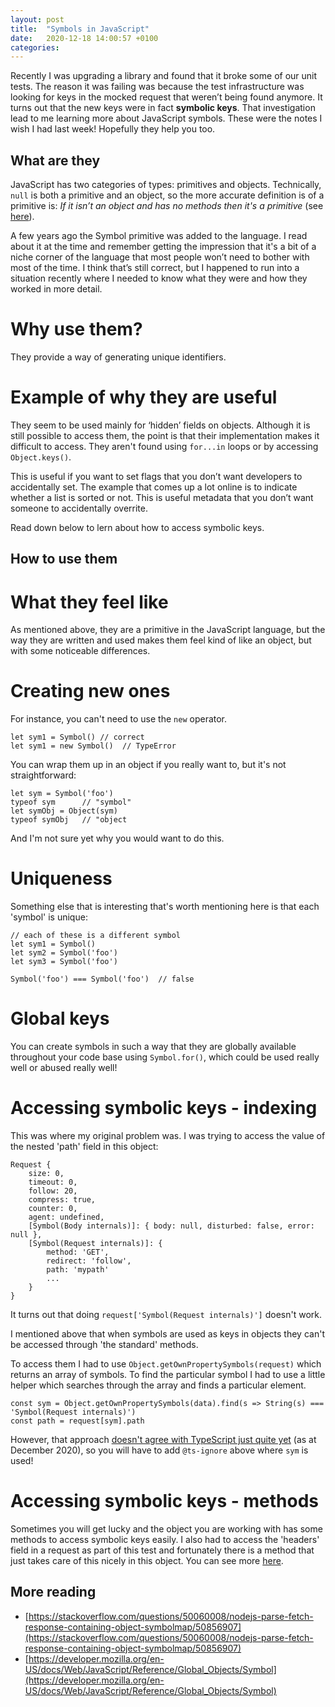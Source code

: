 ```yaml
---
layout: post
title:  "Symbols in JavaScript"
date:   2020-12-18 14:00:57 +0100
categories: 
---
```


Recently I was upgrading a library and found that it broke some of our unit tests. The reason it was failing was 
because the test infrastructure was looking for keys in the mocked request that weren’t being found anymore. 
It turns out that the new keys were in fact **symbolic keys**.
That investigation lead to me learning more about JavaScript symbols. These were the
notes I wish I had last week! Hopefully they help you too.

## What are they
JavaScript has two categories of types: primitives and objects. 
Technically, `null` is both a primitive and an object, 
so the more accurate definition is of a primitive is: *If it isn’t an object and has 
no methods then it's a primitive* (see [here](https://developer.mozilla.org/en-US/docs/Glossary/Primitive)).

A few years ago the Symbol primitive was added to the language. I read about it at the time and remember getting the impression that 
it's a bit of a niche corner of the language that most people won’t
need to bother with most of the time.
I think that’s still correct, but I happened to run into a situation recently where
I needed to know what they were and how they worked in more detail.

# Why use them?
They provide a way of generating unique identifiers.

# Example of why they are useful

They seem to be used mainly for ‘hidden’ fields on objects. 
Although it is still possible to access them, the point is that their implementation
makes it difficult to access. They aren't found using `for...in` loops or
by accessing `Object.keys()`.

This is useful if you want to set flags that you don’t want developers to accidentally set. 
The example that comes up a lot online is to indicate whether a list is sorted or not. 
This is useful metadata that you don’t want someone to accidentally overrite.

Read down below to lern about how to access symbolic keys.

## How to use them

# What they feel like
As mentioned above, they are a primitive in the JavaScript language, but the way they are written
and used makes them feel kind of like an object, but with some noticeable differences.

# Creating new ones
For instance, you can't need to use the `new` operator.

```
let sym1 = Symbol() // correct
let sym1 = new Symbol()  // TypeError
```

You can wrap them up in an object if you really want to, but it's not straightforward:

```
let sym = Symbol('foo')
typeof sym      // "symbol"
let symObj = Object(sym)
typeof symObj   // "object
```

And I'm not sure yet why you would want to do this.

# Uniqueness
Something else that is interesting that's worth mentioning here is that each 'symbol' is unique:

```
// each of these is a different symbol
let sym1 = Symbol()
let sym2 = Symbol('foo')
let sym3 = Symbol('foo')

Symbol('foo') === Symbol('foo')  // false

```

# Global keys
You can create symbols in such a way that they are globally available throughout your code base using `Symbol.for()`,
which could be used really well or abused really well!

# Accessing symbolic keys - indexing

This was where my original problem was. I was trying to access the value of the nested 'path' field
in this object:

```
Request {
    size: 0,
    timeout: 0,
    follow: 20,
    compress: true,
    counter: 0,
    agent: undefined,
    [Symbol(Body internals)]: { body: null, disturbed: false, error: null },
    [Symbol(Request internals)]: {
        method: 'GET',
        redirect: 'follow',
        path: 'mypath'
        ...
    }
}
```

It turns out that doing `request['Symbol(Request internals)']` doesn't work.

I mentioned above that when symbols are used as keys in objects they can't be accessed through
'the standard' methods. 

To access them I had to use `Object.getOwnPropertySymbols(request)` which returns an array of symbols. To find
the particular symbol I had to use a little helper which searches through the array and finds a particular element.

```
const sym = Object.getOwnPropertySymbols(data).find(s => String(s) === 'Symbol(Request internals)')
const path = request[sym].path

```

However, that approach [doesn't agree with TypeScript just quite yet](https://stackoverflow.com/questions/59118271/using-symbol-as-object-key-type-in-typescript)
(as at December 2020), so you will have to add `@ts-ignore` above where `sym` is used!

# Accessing symbolic keys - methods
Sometimes you will get lucky and the object you are working with has some methods to access symbolic keys
easily. I also had to access the 'headers' field in a request as part of this test and fortunately there
is a method that just takes care of this nicely in this object. You can see more [here](https://stackoverflow.com/questions/50060008/nodejs-parse-fetch-response-containing-object-symbolmap).


## More reading
* [https://stackoverflow.com/questions/50060008/nodejs-parse-fetch-response-containing-object-symbolmap/50856907](https://stackoverflow.com/questions/50060008/nodejs-parse-fetch-response-containing-object-symbolmap/50856907)
* [https://developer.mozilla.org/en-US/docs/Web/JavaScript/Reference/Global_Objects/Symbol](https://developer.mozilla.org/en-US/docs/Web/JavaScript/Reference/Global_Objects/Symbol)
